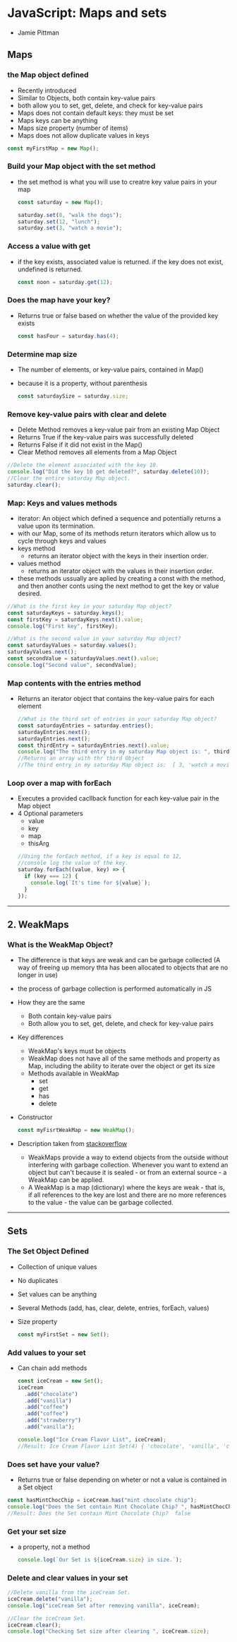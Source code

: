 # JavaScript: Maps and sets

- Jamie Pittman

## Maps

### the Map object defined

- Recently introduced
- Similar to Objects, both contain key-value pairs
- both allow you to set, get, delete, and check for key-value pairs
- Maps does not contain default keys: they must be set
- Maps keys can be anything
- Maps size property (number of items)
- Maps does not allow duplicate values in keys

```js
const myFirstMap = new Map();
```

### Build your Map object with the set method

- the set method is what you will use to creatre key value pairs in your map

  ```js
  const saturday = new Map();

  saturday.set(8, "walk the dogs");
  saturday.set(12, "lunch");
  saturday.set(3, "watch a movie");
  ```

### Access a value with get

- if the key exists, associated value is returned. if the key does not exist, undefined is returned.

  ```js
  const noon = saturday.get(12);
  ```

### Does the map have your key?

- Returns true or false based on whether the value of the provided key exists

  ```js
  const hasFour = saturday.has(4);
  ```

### Determine map size

- The number of elements, or key-value pairs, contained in Map()
- because it is a property, without parenthesis

  ```js
  const saturdaySize = saturday.size;
  ```

### Remove key-value pairs with clear and delete

- Delete Method removes a key-value pair from an existing Map Object
- Returns True if the key-value pairs was successfully deleted
- Returns False if it did not exist in the Map()
- Clear Method removes all elements from a Map Object

```js
//Delete the element associated with the key 10.
console.log("Did the key 10 get deleted?", saturday.delete(10));
//Clear the entire saturday Map object.
saturday.clear();
```

### Map: Keys and values methods

- iterator: An object which defined a sequence and potentially returns a value upon its termination.
- with our Map, some of its methods return iterators which allow us to cycle through keys and values
- keys method
  - returns an iterator object with the keys in their insertion order.
- values method
  - returns an iterator object with the values in their insertion order.
- these methods ussually are aplied by creating a const with the method, and then another conts using the next method to get the key or value desired.

```js
//What is the first key in your saturday Map object?
const saturdayKeys = saturday.keys();
const firstKey = saturdayKeys.next().value;
console.log("First key", firstKey);

//What is the second value in your saturday Map object?
const saturdayValues = saturday.values();
saturdayValues.next();
const secondValue = saturdayValues.next().value;
console.log("Second value", secondValue);
```

### Map contents with the entries method

- Returns an iterator object that contains the key-value pairs for each element
  ```js
  //What is the third set of entries in your saturday Map object?
  const saturdayEntries = saturday.entries();
  saturdayEntries.next();
  saturdayEntries.next();
  const thirdEntry = saturdayEntries.next().value;
  console.log("The third entry in my saturday Map object is: ", thirdEntry);
  //Returns an array with thr third Object
  //The third entry in my saturday Map object is:  [ 3, 'watch a movie' ]
  ```

### Loop over a map with forEach

- Executes a provided cacllback function for each key-value pair in the Map object
- 4 Optional parameters
  - value
  - key
  - map
  - thisArg
  ```js
  //Using the forEach method, if a key is equal to 12,
  //console log the value of the key.
  saturday.forEach((value, key) => {
    if (key === 12) {
      console.log(`It's time for ${value}`);
    }
  });
  ```

---

## 2. WeakMaps

### What is the WeakMap Object?

- The difference is that keys are weak and can be garbage collected (A way of freeing up memory thta has been allocated to objects that are no longer in use)
- the process of garbage collection is performed automatically in JS

- How they are the same

  - Both contain key-value pairs
  - Both allow you to set, get, delete, and check for key-value pairs

- Key differences

  - WeakMap's keys must be objects
  - WeakMap does not have all of the same methods and property as Map, including the ability to iterate over the object or get its size
  - Methods available in WeakMap
    - set
    - get
    - has
    - delete

- Constructor

  ```js
  const myFisrtWeakMap = new WeakMap();
  ```

- Description taken from [stackoverflow](https://stackoverflow.com/questions/29413222/what-are-the-actual-uses-of-es6-weakmap#:~:text=WeakMaps%20provide%20a%20way%20to,a%20WeakMap%20can%20be%20applied.)
  - WeakMaps provide a way to extend objects from the outside without interfering with garbage collection. Whenever you want to extend an object but can't because it is sealed - or from an external source - a WeakMap can be applied.
  - A WeakMap is a map (dictionary) where the keys are weak - that is, if all references to the key are lost and there are no more references to the value - the value can be garbage collected.

---

## Sets

### The Set Object Defined

- Collection of unique values
- No duplicates
- Set values can be anything
- Several Methods (add, has, clear, delete, entries, forEach, values)
- Size property

  ```js
  const myFirstSet = new Set();
  ```

### Add values to your set

- Can chain add methods

  ```js
  const iceCream = new Set();
  iceCream
    .add("chocolate")
    .add("vanilla")
    .add("coffee")
    .add("coffee")
    .add("strawberry")
    .add("vanilla");

  console.log("Ice Cream Flavor List", iceCream);
  //Result: Ice Cream Flavor List Set(4) { 'chocolate', 'vanilla', 'coffee', 'strawberry' }
  ```

### Does set have your value?

- Returns true or false depending on wheter or not a value is contained in a Set object

```js
const hasMintChocChip = iceCream.has("mint chocolate chip");
console.log("Does the Set contain Mint Chocolate Chip? ", hasMintChocChip);
//Result: Does the Set contain Mint Chocolate Chip?  false
```

### Get your set size

- a property, not a method

  ```js
  console.log(`Our Set is ${iceCream.size} in size.`);
  ```

### Delete and clear values in your set

```js
//Delete vanilla from the iceCream Set.
iceCream.delete("vanilla");
console.log("iceCream Set after removing vanilla", iceCream);

//Clear the iceCream Set.
iceCream.clear();
console.log("Checking Set size after clearing ", iceCream.size);
```
